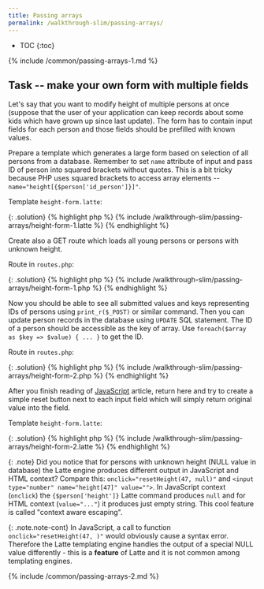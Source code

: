 ```yaml
---
title: Passing arrays
permalink: /walkthrough-slim/passing-arrays/
---
```


* TOC
{:toc}

{% include /common/passing-arrays-1.md %}

## Task -- make your own form with multiple fields
Let's say that you want to modify height of multiple persons at once (suppose that the user of your application can
keep records about some kids which have grown up since last update). The form has to contain input fields for each
person and those fields should be prefilled with known values.

Prepare a template which generates a large form based on selection of all persons from a database. Remember to set
`name` attribute of input and pass ID of person into squared brackets without quotes. This is a bit tricky because
PHP uses squared brackets to access array elements -- `name="height[{$person['id_person']}]"`.

Template `height-form.latte`:

{: .solution}
{% highlight php %}
{% include /walkthrough-slim/passing-arrays/height-form-1.latte %}
{% endhighlight %}

Create also a GET route which loads all young persons or persons with unknown height.

Route in `routes.php`:

{: .solution}
{% highlight php %}
{% include /walkthrough-slim/passing-arrays/height-form-1.php %}
{% endhighlight %}

Now you should be able to see all submitted values and keys representing IDs of persons using `print_r($_POST)` or
similar command. Then you can update person records in the database using `UPDATE` SQL statement. The ID of a person
should be accessible as the key of array. Use `foreach($array as $key => $value) { ... }` to get the ID.

Route in  `routes.php`:

{: .solution}
{% highlight php %}
{% include /walkthrough-slim/passing-arrays/height-form-2.php %}
{% endhighlight %}

After you finish reading of [JavaScript](/articles/javascript/) article, return here and try to create a simple
reset button next to each input field which will simply return original value into the field.

Template `height-form.latte`:

{: .solution}
{% highlight php %}
{% include /walkthrough-slim/passing-arrays/height-form-2.latte %}
{% endhighlight %}

{: .note}
Did you notice that for persons with unknown height (NULL value in database) the Latte engine produces different output
in JavaScript and HTML context? Compare this: `onclick="resetHeight(47, null)"` and `<input type="number" name="height[47]" value="">`.
In JavaScript context (`onclick`) the `{$person['height']}` Latte command produces `null` and for HTML context
(`value="..."`) it produces just empty string. This cool feature is called "context aware escaping".

{: .note.note-cont}
In JavaScript, a call to function `onclick="resetHeight(47, )"` would obviously cause a syntax error. Therefore the
Latte templating engine handles the output of a special NULL value differently - this is a **feature** of Latte
and it is not common among templating engines.

{% include /common/passing-arrays-2.md %}